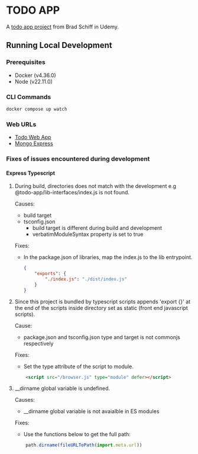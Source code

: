 # TODO APP
A [todo app project](https://www.udemy.com/course/learn-javascript-full-stack-from-scratch/) from Brad Schiff in Udemy.

## Running Local Development

### Prerequisites
- Docker (v4.36.0)
- Node (v22.11.0)

### CLI Commands
```bash 
docker compose up watch 
```

### Web URLs
- [Todo Web App](http://localhost:8080)
- [Mongo Express](http://localhost:8081)

### Fixes of issues encountered during development

#### Express Typescript

1. During build, directories does not match with the development e.g @todo-app/lib-interfaces/index.js is not found.

    Causes:
    - build target
    - tsconfig.json
        - build target is different during build and development
        - verbatimModuleSyntax property is set to true
    
    Fixes:
    - In the package.json of libraries, map the index.js to the lib entrypoint.
        ```json 
        {
            "exports": {
                "./index.js": "./dist/index.js"
            }
        }
        ```

2. Since this project is bundled by typescript scripts appends 'export {}' at the end of the scripts inside directory set as static (front end javascript scripts).

    Cause:
    - package.json and tsconfig.json type and target is not commonjs respectively

    Fixes:
    - Set the type attribute of the script to module.
    ```html
        <script src="/browser.js" type="module" defer></script>
    ```

3. __dirname global variable is undefined.

    Causes:
    - __dirname global variable is not avaialble in ES modules

    Fixes:
    - Use the functions below to get the full path:
    ```javascript
        path.dirname(fileURLToPath(import.meta.url))
    ```